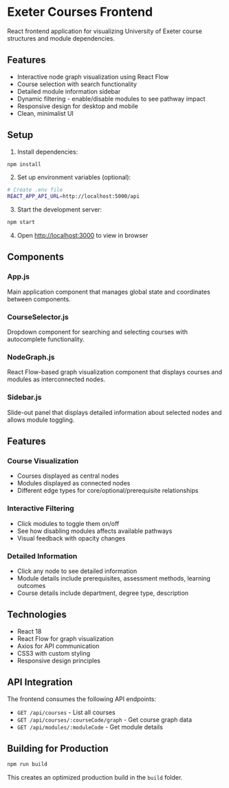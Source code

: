 # Exeter Courses Frontend

React frontend application for visualizing University of Exeter course structures and module dependencies.

## Features

- Interactive node graph visualization using React Flow
- Course selection with search functionality
- Detailed module information sidebar
- Dynamic filtering - enable/disable modules to see pathway impact
- Responsive design for desktop and mobile
- Clean, minimalist UI

## Setup

1. Install dependencies:
```bash
npm install
```

2. Set up environment variables (optional):
```bash
# Create .env file
REACT_APP_API_URL=http://localhost:5000/api
```

3. Start the development server:
```bash
npm start
```

4. Open [http://localhost:3000](http://localhost:3000) to view in browser

## Components

### App.js
Main application component that manages global state and coordinates between components.

### CourseSelector.js
Dropdown component for searching and selecting courses with autocomplete functionality.

### NodeGraph.js
React Flow-based graph visualization component that displays courses and modules as interconnected nodes.

### Sidebar.js
Slide-out panel that displays detailed information about selected nodes and allows module toggling.

## Features

### Course Visualization
- Courses displayed as central nodes
- Modules displayed as connected nodes
- Different edge types for core/optional/prerequisite relationships

### Interactive Filtering
- Click modules to toggle them on/off
- See how disabling modules affects available pathways
- Visual feedback with opacity changes

### Detailed Information
- Click any node to see detailed information
- Module details include prerequisites, assessment methods, learning outcomes
- Course details include department, degree type, description

## Technologies

- React 18
- React Flow for graph visualization
- Axios for API communication
- CSS3 with custom styling
- Responsive design principles

## API Integration

The frontend consumes the following API endpoints:
- `GET /api/courses` - List all courses
- `GET /api/courses/:courseCode/graph` - Get course graph data
- `GET /api/modules/:moduleCode` - Get module details

## Building for Production

```bash
npm run build
```

This creates an optimized production build in the `build` folder.
